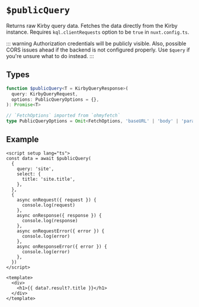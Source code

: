 # `$publicQuery`

Returns raw Kirby query data. Fetches the data directly from the Kirby instance. Requires `kql.clientRequests` option to be `true` in `nuxt.config.ts`.

::: warning
Authorization credentials will be publicly visible. Also, possible CORS issues ahead if the backend is not configured properly. Use `$query` if you're unsure what to do instead.
:::

## Types

```ts
function $publicQuery<T = KirbyQueryResponse>(
  query: KirbyQueryRequest,
  options: PublicQueryOptions = {},
): Promise<T>

// `FetchOptions` imported from `ohmyfetch`
type PublicQueryOptions = Omit<FetchOptions, 'baseURL' | 'body' | 'params' | 'parseResponse' | 'responseType' | 'response'>
```

## Example

```vue
<script setup lang="ts">
const data = await $publicQuery(
  {
    query: 'site',
    select: {
      title: 'site.title',
    },
  },
  {
    async onRequest({ request }) {
      console.log(request)
    },
    async onResponse({ response }) {
      console.log(response)
    },
    async onRequestError({ error }) {
      console.log(error)
    },
    async onResponseError({ error }) {
      console.log(error)
    },
  })
</script>

<template>
  <div>
    <h1>{{ data?.result?.title }}</h1>
  </div>
</template>
```
